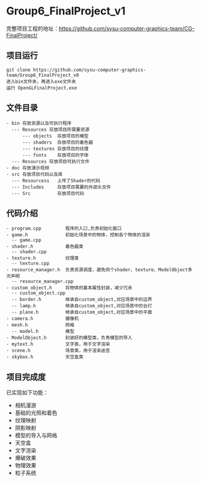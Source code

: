 ﻿# Group6_FinalProject_v1
完整项目工程的地址：https://github.com/sysu-computer-graphics-team/CG-FinalProject/
##  项目运行
```
git clone https://github.com/sysu-computer-graphics-team/Group6_FinalProject_v0
进入bin文件夹，再进入exe文件夹
运行 OpenGLFinalProject.exe
```

##  文件目录
```
- bin 存放资源以及可执行程序
  --- Resources 存放项目所需要资源
      --- objects  存放项目的模型
      --- shaders  存放项目的着色器
      --- textures 存放项目的纹理
      --- fonts    存放项目的字体
  --- Resources 存放项目可执行文件
- doc 存放演示视频
- src 存放项目代码以及库
  --- Resourcess   上传了Shader的代码
  --- Includes     存放项目需要的外部头文件
  --- Src          存放项目代码
```

##  代码介绍
```
- program.cpp         程序的入口,负责初始化窗口
- game.h              初始化场景中的物体，控制各个物体的渲染
  -- game.cpp
- shader.h            着色器类
  -- shader.cpp
- texture.h           纹理类
  -- texture.cpp
- resource_manager.h  负责资源调度，避免同个shader、texture、ModelObject多次声明
  -- resource_manager.cpp
- custom_object.h     将物体的基本属性封装，减少冗余
  -- custom_object.cpp
  -- border.h         继承自custom_object,对应场景中的边界
  -- lamp.h           继承自custom_object,对应场景中的台灯
  -- plane.h          继承自custom_object,对应场景中的平面
- camera.h            摄像机
- mesh.h              网格
  -- model.h          模型
- ModelObject.h       封装好的模型类，负责模型的导入
- mytext.h            文字类，用于文字渲染
- scene.h             场景类，用于渲染迷宫
- skybox.h            天空盒类
```

##  项目完成度
已实现如下功能：
- 相机漫游
- 基础的光照和着色
- 纹理映射
- 阴影映射
- 模型的导入与网格
- 天空盒
- 文字渲染
- 爆破效果
- 物理效果
- 粒子系统
